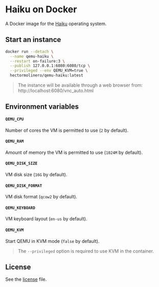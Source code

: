 # Haiku on Docker

A Docker image for the [Haiku](https://www.haiku-os.org) operating system.

## Start an instance
```sh
docker run --detach \
  --name qemu-haiku \
  --restart on-failure:3 \
  --publish 127.0.0.1:6080:6080/tcp \
  --privileged --env QEMU_KVM=true \
  hectormolinero/qemu-haiku:latest
```
> The instance will be available through a web browser from: http://localhost:6080/vnc_auto.html

## Environment variables
#### `QEMU_CPU`
Number of cores the VM is permitted to use (`2` by default).

#### `QEMU_RAM`
Amount of memory the VM is permitted to use (`1024M` by default).

#### `QEMU_DISK_SIZE`
VM disk size (`16G` by default).

#### `QEMU_DISK_FORMAT`
VM disk format (`qcow2` by default).

#### `QEMU_KEYBOARD`
VM keyboard layout (`en-us` by default).

#### `QEMU_KVM`
Start QEMU in KVM mode (`false` by default).
> The `--privileged` option is required to use KVM in the container.

## License
See the [license](LICENSE.md) file.
